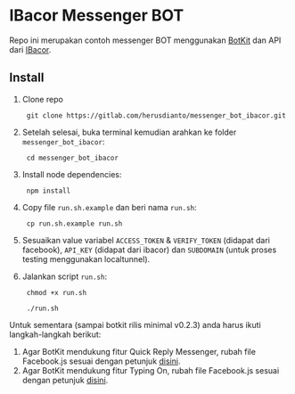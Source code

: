 # IBacor Messenger BOT

Repo ini merupakan contoh messenger BOT menggunakan [BotKit](https://github.com/howdyai/botkit) dan API dari [IBacor](ibacor.com/).

## Install

1. Clone repo

        git clone https://gitlab.com/herusdianto/messenger_bot_ibacor.git

2. Setelah selesai, buka terminal kemudian arahkan ke folder `messenger_bot_ibacor`:

        cd messenger_bot_ibacor

3. Install node dependencies:

        npm install

4. Copy file `run.sh.example` dan beri nama `run.sh`:

        cp run.sh.example run.sh

5. Sesuaikan value variabel `ACCESS_TOKEN` & `VERIFY_TOKEN` (didapat dari facebook), `API_KEY` (didapat dari ibacor) dan `SUBDOMAIN` (untuk proses testing menggunakan localtunnel).

6. Jalankan script `run.sh`:

        chmod +x run.sh

        ./run.sh

Untuk sementara (sampai botkit rilis minimal v0.2.3) anda harus ikuti langkah-langkah berikut:

1. Agar BotKit mendukung fitur Quick Reply Messenger, rubah file Facebook.js sesuai dengan petunjuk [disini](https://github.com/howdyai/botkit/pull/306/files).
2. Agar BotKit mendukung fitur Typing On, rubah file Facebook.js sesuai dengan petunjuk [disini](https://github.com/howdyai/botkit/pull/407/files).
